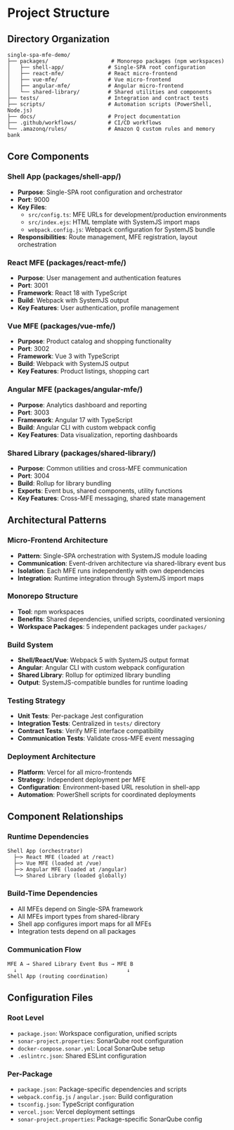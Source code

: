 # Project Structure

## Directory Organization

```
single-spa-mfe-demo/
├── packages/                    # Monorepo packages (npm workspaces)
│   ├── shell-app/              # Single-SPA root configuration
│   ├── react-mfe/              # React micro-frontend
│   ├── vue-mfe/                # Vue micro-frontend
│   ├── angular-mfe/            # Angular micro-frontend
│   └── shared-library/         # Shared utilities and components
├── tests/                      # Integration and contract tests
├── scripts/                    # Automation scripts (PowerShell, Node.js)
├── docs/                       # Project documentation
├── .github/workflows/          # CI/CD workflows
└── .amazonq/rules/             # Amazon Q custom rules and memory bank
```

## Core Components

### Shell App (packages/shell-app/)
- **Purpose**: Single-SPA root configuration and orchestrator
- **Port**: 9000
- **Key Files**:
  - `src/config.ts`: MFE URLs for development/production environments
  - `src/index.ejs`: HTML template with SystemJS import maps
  - `webpack.config.js`: Webpack configuration for SystemJS bundle
- **Responsibilities**: Route management, MFE registration, layout orchestration

### React MFE (packages/react-mfe/)
- **Purpose**: User management and authentication features
- **Port**: 3001
- **Framework**: React 18 with TypeScript
- **Build**: Webpack with SystemJS output
- **Key Features**: User authentication, profile management

### Vue MFE (packages/vue-mfe/)
- **Purpose**: Product catalog and shopping functionality
- **Port**: 3002
- **Framework**: Vue 3 with TypeScript
- **Build**: Webpack with SystemJS output
- **Key Features**: Product listings, shopping cart

### Angular MFE (packages/angular-mfe/)
- **Purpose**: Analytics dashboard and reporting
- **Port**: 3003
- **Framework**: Angular 17 with TypeScript
- **Build**: Angular CLI with custom webpack config
- **Key Features**: Data visualization, reporting dashboards

### Shared Library (packages/shared-library/)
- **Purpose**: Common utilities and cross-MFE communication
- **Port**: 3004
- **Build**: Rollup for library bundling
- **Exports**: Event bus, shared components, utility functions
- **Key Features**: Cross-MFE messaging, shared state management

## Architectural Patterns

### Micro-Frontend Architecture
- **Pattern**: Single-SPA orchestration with SystemJS module loading
- **Communication**: Event-driven architecture via shared-library event bus
- **Isolation**: Each MFE runs independently with own dependencies
- **Integration**: Runtime integration through SystemJS import maps

### Monorepo Structure
- **Tool**: npm workspaces
- **Benefits**: Shared dependencies, unified scripts, coordinated versioning
- **Workspace Packages**: 5 independent packages under `packages/`

### Build System
- **Shell/React/Vue**: Webpack 5 with SystemJS output format
- **Angular**: Angular CLI with custom webpack configuration
- **Shared Library**: Rollup for optimized library bundling
- **Output**: SystemJS-compatible bundles for runtime loading

### Testing Strategy
- **Unit Tests**: Per-package Jest configuration
- **Integration Tests**: Centralized in `tests/` directory
- **Contract Tests**: Verify MFE interface compatibility
- **Communication Tests**: Validate cross-MFE event messaging

### Deployment Architecture
- **Platform**: Vercel for all micro-frontends
- **Strategy**: Independent deployment per MFE
- **Configuration**: Environment-based URL resolution in shell-app
- **Automation**: PowerShell scripts for coordinated deployments

## Component Relationships

### Runtime Dependencies
```
Shell App (orchestrator)
  ├─> React MFE (loaded at /react)
  ├─> Vue MFE (loaded at /vue)
  ├─> Angular MFE (loaded at /angular)
  └─> Shared Library (loaded globally)
```

### Build-Time Dependencies
- All MFEs depend on Single-SPA framework
- All MFEs import types from shared-library
- Shell app configures import maps for all MFEs
- Integration tests depend on all packages

### Communication Flow
```
MFE A → Shared Library Event Bus → MFE B
  ↓                                   ↓
Shell App (routing coordination)
```

## Configuration Files

### Root Level
- `package.json`: Workspace configuration, unified scripts
- `sonar-project.properties`: SonarQube root configuration
- `docker-compose.sonar.yml`: Local SonarQube setup
- `.eslintrc.json`: Shared ESLint configuration

### Per-Package
- `package.json`: Package-specific dependencies and scripts
- `webpack.config.js` / `angular.json`: Build configuration
- `tsconfig.json`: TypeScript configuration
- `vercel.json`: Vercel deployment settings
- `sonar-project.properties`: Package-specific SonarQube config
